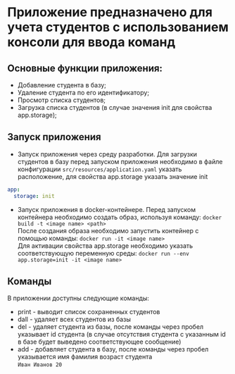 # Приложение предназначено для учета студентов с использованием консоли для ввода команд

## Основные функции приложения:
* Добавление студента в базу;
* Удаление студента по его идентификатору;
* Просмотр списка студентов;
* Загрузка списка студентов (в случае значения init для свойства app.storage);

## Запуск приложения
- Запуск приложения через среду разработки. Для загрузки студентов в базу перед запуском приложения необходимо в файле конфигурации `src/resources/application.yaml` указать расположение, 
для свойства app.storage указать значение init
```yaml
app:
  storage: init
```
- Запуск приложения в docker-контейнере. 
Перед запуском контейнера необходимо создать образ, используя команду: `docker build -t <image name> <path>`  
После создания образа необходимо запустить контейнер с помощью команды: `docker run -it <image name>`  
Для активации свойства app.storage необходимо указать соответствующую переменную среды: `docker run --env app.storage=init -it <image name>`


## Команды
В приложении доступны следующие команды:
* print - выводит список сохраненных студентов
* dall - удаляет всех студентов из базы
* del - удаляет студента из базы, после команды через пробел указывает id студента 
(в случае отсутствия студента с указанным id в базе будет выведено соответствующее сообщение)
* add - добавляет студента в базу, после команды через пробел указывается имя фамилия возраст студента  
`Иван Иванов 20`
